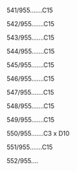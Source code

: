541/955.......C15 


542/955.......C15 


543/955.......C15 


544/955.......C15 


545/955.......C15 


546/955.......C15 


547/955.......C15 


548/955.......C15 


549/955.......C15 


550/955.......C3 x D10 


551/955.......C15 


552/955.... 

